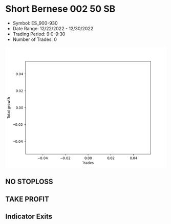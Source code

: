 # Short Bernese 002 50 SB 
- Symbol: ES_900-930
- Date Range: 12/22/2022 - 12/30/2022
- Trading Period: 9:0-9:30
- Number of Trades: 0

![Plot](ShortBernese00250SBES_900-930.png)
## NO STOPLOSS














## TAKE PROFIT











## Indicator Exits

